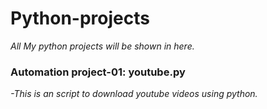 # Python-projects
*All My python projects will be shown in here.*
<h3> Automation project-01: youtube.py</h3>

*-This is an script to download youtube videos using python.*
